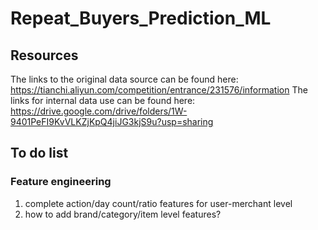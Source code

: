 # Repeat_Buyers_Prediction_ML
## Resources
  The links to the original data source can be found here: https://tianchi.aliyun.com/competition/entrance/231576/information
  The links for internal data use can be found here: https://drive.google.com/drive/folders/1W-9401PeFI9KvVLKZjKpQ4jiJG3kjS9u?usp=sharing

## To do list
### Feature engineering
  1) complete action/day count/ratio features for user-merchant level
  2) how to add brand/category/item level features?
